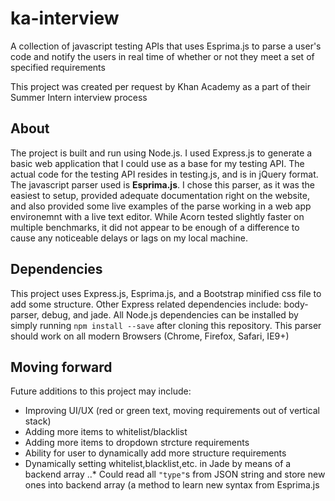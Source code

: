 # ka-interview

A collection of javascript testing APIs that uses Esprima.js to parse a user's code and notify the users
in real time of whether or not they meet a set of specified requirements

This project was created per request by Khan Academy as a part of their Summer Intern interview process

## About
The project is built and run using Node.js. I used Express.js to generate a basic web application that I
could use as a base for my testing API. The actual code for the testing API resides in testing.js, and is
in jQuery format. The javascript parser used is **Esprima.js**. I chose this parser, as it was the easiest to
setup, provided adequate documentation right on the website, and also provided some live examples of the
parse working in a web app environemnt with a live text editor. While Acorn tested slightly faster on 
multiple benchmarks, it did not appear to be enough of a difference to cause any noticeable delays or
lags on my local machine.

## Dependencies
This project uses Express.js, Esprima.js, and a Bootstrap minified css file to add some structure. Other
Express related dependencies include: body-parser, debug, and jade. All Node.js dependencies can be 
installed by simply running `npm install --save` after cloning this repository. This parser should work
on all modern Browsers (Chrome, Firefox, Safari, IE9+)

## Moving forward
Future additions to this project may include:
* Improving UI/UX (red or green text, moving requirements out of vertical stack)
* Adding more items to whitelist/blacklist
* Adding more items to dropdown strcture requirements
* Ability for user to dynamically add more structure requirements
* Dynamically setting whitelist,blacklist,etc. in Jade by means of a backend array
..* Could read all `"type"`s from JSON string and store new ones into backend array (a method to learn new syntax from Esprima.js
